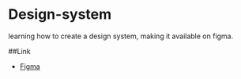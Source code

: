 # Design-system
learning how to create a design system, making it available on figma.

##Link
 - [Figma](https://www.figma.com/file/NWP4XHSl9fsRcpwBBKcbLq/Design-System?type=design&node-id=0%3A1&mode=design&t=7Ikvjsjk4RXoKikt-1)
